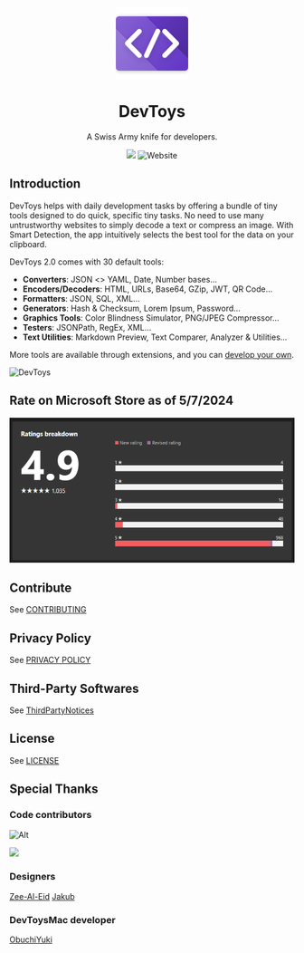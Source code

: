 <p align="center">
  <img width="128" align="center" src="/assets/logo/Windows-Linux/Stable/Icon-Windows-Linux.png">
</p>
<h1 align="center">
  DevToys
</h1>
<p align="center">
  A Swiss Army knife for developers.
</p>
<p align="center">
  <a title="Crowdin" target="_blank" href="https://crowdin.com/project/devtoys">
    <img src="https://badges.crowdin.net/devtoys/localized.svg"></a>
  <a style="text-decoration:none" href="https://devtoys.app" target="_blank">
    <img src="https://img.shields.io/badge/Website-devtoys.app-blue" alt="Website" /></a>
</p>

## Introduction

DevToys helps with daily development tasks by offering a bundle of tiny tools designed to do quick, specific tiny tasks. No need to use many untrustworthy websites to simply decode a text or compress an image. With Smart Detection, the app intuitively selects the best tool for the data on your clipboard.

DevToys 2.0 comes with 30 default tools:
- **Converters**: JSON <> YAML, Date, Number bases...
- **Encoders/Decoders**: HTML, URLs, Base64, GZip, JWT, QR Code...
- **Formatters**: JSON, SQL, XML...
- **Generators**: Hash & Checksum, Lorem Ipsum, Password...
- **Graphics Tools**: Color Blindness Simulator, PNG/JPEG Compressor...
- **Testers**: JSONPath, RegEx, XML...
- **Text Utilities**: Markdown Preview, Text Comparer, Analyzer & Utilities...

More tools are available through extensions, and you can [develop your own](http://devtoys.app/doc).

![DevToys](/assets/hero-screenshot.png)

## Rate on Microsoft Store as of 5/7/2024

![Microsoft Store rate](/assets/ms-store-rate.png)

## Contribute

See [CONTRIBUTING](CONTRIBUTING.md)

## Privacy Policy

See [PRIVACY POLICY](PRIVACY-POLICY.md)

## Third-Party Softwares

See [ThirdPartyNotices](THIRD-PARTY-NOTICES.md)

## License

See [LICENSE](LICENSE.md)

## Special Thanks

### Code contributors

![Alt](https://repobeats.axiom.co/api/embed/324efe7f02eac0ea57d264c986651a346e86caf9.svg "Repobeats analytics image")

<a href="https://github.com/DevToys-app/DevToys/graphs/contributors">
  <img src="https://contrib.rocks/image?repo=DevToys-app/DevToys" />
</a>

### Designers

[Zee-Al-Eid](https://twitter.com/zeealeid)
[Jakub](https://github.com/AlurDesign)

### DevToysMac developer

[ObuchiYuki](https://twitter.com/obuchi_yuki)
